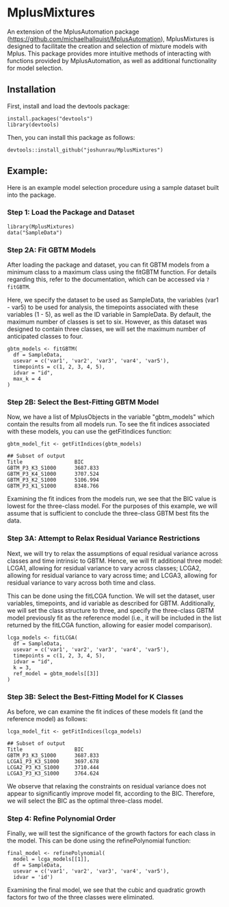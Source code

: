 # MplusMixtures

An extension of the MplusAutomation package (https://github.com/michaelhallquist/MplusAutomation), MplusMixtures is designed to facilitate the creation and selection of mixture models with Mplus. This package provides more intuitive methods of interacting with functions provided by MplusAutomation, as well as additional functionality for model selection.

## Installation

First, install and load the devtools package:

    install.packages("devtools")
    library(devtools)
    
Then, you can install this package as follows:
    
    devtools::install_github("joshunrau/MplusMixtures")

## Example:

Here is an example model selection procedure using a sample dataset built into 
the package.

### Step 1: Load the Package and Dataset

    library(MplusMixtures)
    data("SampleData")
    
### Step 2A: Fit GBTM Models

After loading the package and dataset, you can fit GBTM models from a minimum 
class to a maximum class using the fitGBTM function. For details regarding this, 
refer to the documentation, which can be accessed via `?fitGBTM`.

Here, we specify the dataset to be used as SampleData, the variables (var1 - var5)
to be used for analysis, the timepoints associated with these variables (1 - 5), 
as well as the ID variable in SampleData. By default, the maximum number of classes
is set to six. However, as this dataset was designed to contain three classes, 
we will set the maximum number of anticipated classes to four.

    gbtm_models <- fitGBTM(
      df = SampleData,
      usevar = c('var1', 'var2', 'var3', 'var4', 'var5'),
      timepoints = c(1, 2, 3, 4, 5),
      idvar = "id",
      max_k = 4
    )
    
### Step 2B: Select the Best-Fitting GBTM Model
    
Now, we have a list of MplusObjects in the variable "gbtm_models" which contain
the results from all models run. To see the fit indices associated with these models,
you can use the getFitIndices function:

    gbtm_model_fit <- getFitIndices(gbtm_models)
    
    ## Subset of output
    Title                 BIC
    GBTM_P3_K3_S1000      3687.833
    GBTM_P3_K4_S1000      3707.524
    GBTM_P3_K2_S1000      5106.994
    GBTM_P3_K1_S1000      8348.766
    
Examining the fit indices from the models run, we see that the BIC value is lowest 
for the three-class model. For the purposes of this example, we will assume that is 
sufficient to conclude the three-class GBTM best fits the data.

### Step 3A: Attempt to Relax Residual Variance Restrictions

Next, we will try to relax the assumptions of equal residual variance across classes
and time intrinsic to GBTM. Hence, we will fit additional three model: LCGA1, allowing
for residual variance to vary across classes; LCGA2, allowing for residual variance to 
vary across time; and LCGA3, allowing for residual variance to vary across both time
and class. 

This can be done using the fitLCGA function. We will set the dataset, user variables,
timepoints, and id variable as described for GBTM. Additionally, we will set the class
structure to three, and specify the three-class GBTM model previously fit as the reference
model (i.e., it will be included in the list returned by the fitLCGA function, allowing for
easier model comparison).

    lcga_models <- fitLCGA(
      df = SampleData,
      usevar = c('var1', 'var2', 'var3', 'var4', 'var5'),
      timepoints = c(1, 2, 3, 4, 5),
      idvar = "id",
      k = 3,
      ref_model = gbtm_models[[3]]
    )

### Step 3B: Select the Best-Fitting Model for K Classes

As before, we can examine the fit indices of these models fit (and the reference 
model) as follows:

    lcga_model_fit <- getFitIndices(lcga_models)
    
    ## Subset of output
    Title                 BIC
    GBTM_P3_K3_S1000      3687.833
    LCGA1_P3_K3_S1000     3697.678
    LCGA2_P3_K3_S1000     3710.444
    LCGA3_P3_K3_S1000     3764.624
    
We observe that relaxing the constraints on residual variance does not appear to
significantly improve model fit, according to the BIC. Therefore, we will select
the BIC as the optimal three-class model. 

### Step 4: Refine Polynomial Order

Finally, we will test the significance of the growth factors for each class in
the model. This can be done using the refinePolynomial function:

    final_model <- refinePolynomial(
      model = lcga_models[[1]], 
      df = SampleData, 
      usevar = c('var1', 'var2', 'var3', 'var4', 'var5'),
      idvar = 'id')


Examining the final model, we see that the cubic and quadratic growth factors for
two of the three classes were eliminated.
